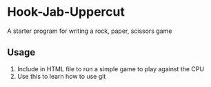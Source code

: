 # Hook-Jab-Uppercut

A starter program for writing a rock, paper, scissors game

## Usage

1.  Include in HTML file to run a simple game to play against the CPU
2.  Use this to learn how to use git
